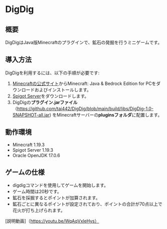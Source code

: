 # DigDig　　 
## 概要　　 
DigDigはJava版Minecraftのプラグインで、鉱石の発掘を行うミニゲームです。
## 導入方法
DigDigを利用するには、以下の手順が必要です:
1. [Minecraftの公式サイト](https://www.minecraft.net/ja-jp)からMinecraft: Java & Bedrock Edition for PCをダウンロードおよびインストールします。
2. [Spigot Server](https://getbukkit.org/)をダウンロードします。
3. DigDigの**プラグイン.jarファイル**（https://github.com/tai442/DigDig/blob/main/build/libs/DigDig-1.0-SNAPSHOT-all.jar)
   をMinecraftサーバーの**pluginsフォルダ**に配置します。
## 動作環境 
- Minecraft 1.19.3
- Spigot Server 1.19.3
- Oracle OpenJDK 17.0.6
## ゲームの仕様 
- digdigコマンドを使用してゲームを開始します。
- ゲーム時間は20秒です。
- 鉱石を採掘するとポイントが加算されます。
- 鉱石ごとに異なるポイントが設定されており、ポイントの合計が70点以上で花火が打ち上げられます。

[説明動画]（https://youtu.be/WqAqVxleHys）
